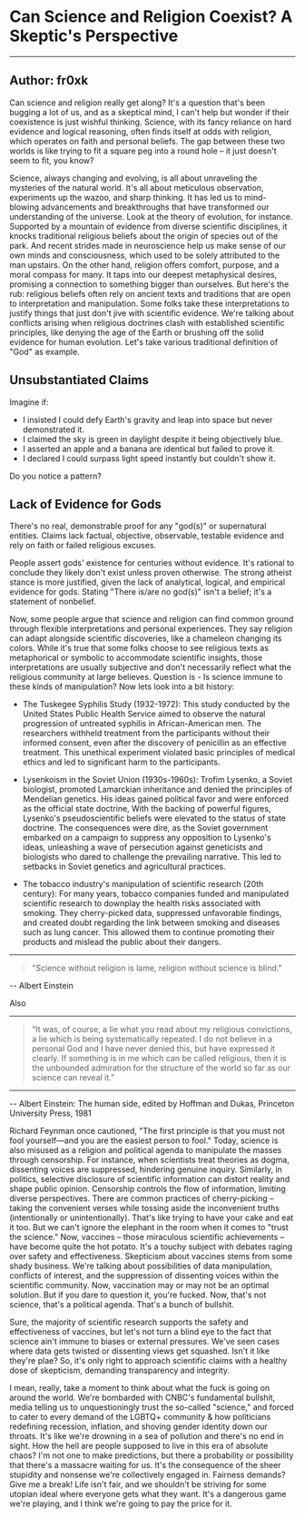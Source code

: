 # Can Science and Religion Coexist? A Skeptic's Perspective

---
Author: fr0xk
---

Can science and religion really get along? It's a question that's been bugging a lot of us, and as a skeptical mind, I can't help but wonder if their coexistence is just wishful thinking. Science, with its fancy reliance on hard evidence and logical reasoning, often finds itself at odds with religion, which operates on faith and personal beliefs. The gap between these two worlds is like trying to fit a square peg into a round hole – it just doesn't seem to fit, you know?

Science, always changing and evolving, is all about unraveling the mysteries of the natural world. It's all about meticulous observation, experiments up the wazoo, and sharp thinking. It has led us to mind-blowing advancements and breakthroughs that have transformed our understanding of the universe. Look at the theory of evolution, for instance. Supported by a mountain of evidence from diverse scientific disciplines, it knocks traditional religious beliefs about the origin of species out of the park. And recent strides made in neuroscience help us make sense of our own minds and consciousness, which used to be solely attributed to the man upstairs.  On the other hand, religion offers comfort, purpose, and a moral compass for many. It taps into our deepest metaphysical desires, promising a connection to something bigger than ourselves. But here's the rub: religious beliefs often rely on ancient texts and traditions that are open to interpretation and manipulation. Some folks take these interpretations to justify things that just don't jive with scientific evidence. We're talking about conflicts arising when religious doctrines clash with established scientific principles, like denying the age of the Earth or brushing off the solid evidence for human evolution. Let's take various traditional definition of "God" as example.

## Unsubstantiated Claims

Imagine if:

- I insisted I could defy Earth's gravity and leap into space but never demonstrated it.
- I claimed the sky is green in daylight despite it being objectively blue.
- I asserted an apple and a banana are identical but failed to prove it.
- I declared I could surpass light speed instantly but couldn't show it.

Do you notice a pattern?

## Lack of Evidence for Gods

There's no real, demonstrable proof for any "god(s)" or supernatural entities. Claims lack factual, objective, observable, testable evidence and rely on faith or failed religious excuses.

People assert gods' existence for centuries without evidence. It's rational to conclude they likely don't exist unless proven otherwise. The strong atheist stance is more justified, given the lack of analytical, logical, and empirical evidence for gods. Stating "There is/are no god(s)" isn't a belief; it's a statement of nonbelief.

Now, some people argue that science and religion can find common ground through flexible interpretations and personal experiences. They say religion can adapt alongside scientific discoveries, like a chameleon changing its colors. While it's true that some folks choose to see religious texts as metaphorical or symbolic to accommodate scientific insights, those interpretations are usually subjective and don't necessarily reflect what the religious community at large believes. Question is - Is science immune to these kinds of manipulation? Now lets look into a bit history:

- The Tuskegee Syphilis Study (1932-1972): This study conducted by the United States Public Health Service aimed to observe the natural progression of untreated syphilis in African-American men. The researchers withheld treatment from the participants without their informed consent, even after the discovery of penicillin as an effective treatment. This unethical experiment violated basic principles of medical ethics and led to significant harm to the participants.

- Lysenkoism in the Soviet Union (1930s-1960s): Trofim Lysenko, a Soviet biologist, promoted Lamarckian inheritance and denied the principles of Mendelian genetics. His ideas gained political favor and were enforced as the official state doctrine, With the backing of powerful figures, Lysenko's pseudoscientific beliefs were elevated to the status of state doctrine. The consequences were dire, as the Soviet government embarked on a campaign to suppress any opposition to Lysenko's ideas, unleashing a wave of persecution against geneticists and biologists who dared to challenge the prevailing narrative. This led to setbacks in Soviet genetics and agricultural practices.

- The tobacco industry's manipulation of scientific research (20th century): For many years, tobacco companies funded and manipulated scientific research to downplay the health risks associated with smoking. They cherry-picked data, suppressed unfavorable findings, and created doubt regarding the link between smoking and diseases such as lung cancer. This allowed them to continue promoting their products and mislead the public about their dangers.

---
> "Science without religion is lame, religion without science is blind."
>
-- Albert Einstein

Also

---
> “It was, of course, a lie what you read about my religious convictions, a lie which is being systematically repeated. I do not believe in a personal God and I have never denied this, but have expressed it clearly. If something is in me which can be called religious, then it is the unbounded admiration for the structure of the world so far as our science can reveal it.” 
---
-- Albert Einstein: The human side, edited by Hoffman and Dukas, Princeton University Press, 1981
>

Richard Feynman once cautioned, "The first principle is that you must not fool yourself—and you are the easiest person to fool." Today, science is also misused as a religion and political agenda to manipulate the masses through censorship. For instance, when scientists treat theories as dogma, dissenting voices are suppressed, hindering genuine inquiry. Similarly, in politics, selective disclosure of scientific information can distort reality and shape public opinion. Censorship controls the flow of information, limiting diverse perspectives. There are common practices of cherry-picking – taking the convenient verses while tossing aside the inconvenient truths (intentionally or unintentionally). That's like trying to have your cake and eat it too. But we can't ignore the elephant in the room when it comes to "trust the science." Now, vaccines – those miraculous scientific achievements – have become quite the hot potato. It's a touchy subject with debates raging over safety and effectiveness. Skepticism about vaccines stems from some shady business. We're talking about possibilities of data manipulation, conflicts of interest, and the suppression of dissenting voices within the scientific community. Now, vaccination may or may not be an optimal solution. But if you dare to question it, you're fucked. Now, that's not science, that's a political agenda. That's a bunch of bullshit.

Sure, the majority of scientific research supports the safety and effectiveness of vaccines, but let's not turn a blind eye to the fact that science ain't immune to biases or external pressures. We've seen cases where data gets twisted or dissenting views get squashed. Isn't it like they're plae? So, it's only right to approach scientific claims with a healthy dose of skepticism, demanding transparency and integrity.

I mean, really, take a moment to think about what the fuck is going on around the world. We're bombarded with CNBC's fundamental bullshit, media telling us to unquestioningly trust the so-called "science," and forced to cater to every demand of the LGBTQ+ community & how politicians redefining recession, inflation, and shoving gender identity down our throats. It's like we're drowning in a sea of pollution and there's no end in sight. How the hell are people supposed to live in this era of absolute chaos? I'm not one to make predictions, but there a probability or possibility that there's a massacre waiting for us. It's the consequence of the sheer stupidity and nonsense we're collectively engaged in. Fairness demands? Give me a break! Life isn't fair, and we shouldn't be striving for some utopian ideal where everyone gets what they want. It's a dangerous game we're playing, and I think we're going to pay the price for it.

